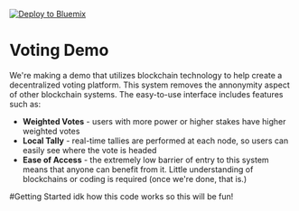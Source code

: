 [![Deploy to Bluemix](https://bluemix.net/deploy/button.png)](https://bluemix.net/deploy?repository=https://github.com/siddharthhparikh/voting_demo.git)

# Voting Demo
We're making a demo that utilizes blockchain technology to help create a decentralized voting platform. This system removes the annonymity aspect of other blockchain systems. The easy-to-use interface includes features such as:
* **Weighted Votes** - users with more power or higher stakes have higher weighted votes
* **Local Tally** - real-time tallies are performed at each node, so users can easily see where the vote is headed
* **Ease of Access** - the extremely low barrier of entry to this system means that anyone can benefit from it. Little understanding of blockchains or coding is required (once we're done, that is.)

#Getting Started
idk how this code works so this will be fun!


